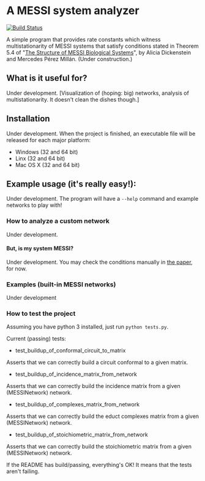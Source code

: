 # A MESSI system analyzer

[![Build Status](https://travis-ci.com/billy-mosse/MESSI.png)](https://travis-ci.com/billy-mosse/MESSI)

A simple program that provides rate constants which witness multistationarity of MESSI systems that satisfy conditions stated in Theorem 5.4 of "[The Structure of MESSI Biological Systems](https://arxiv.org/abs/1612.08763)", by Alicia Dickenstein and Mercedes Pérez Millán. (Under construction.)

## What is it useful for?

Under development. [Visualization of (hoping: big) networks, analysis of multistationarity. It doesn't clean the dishes though.]

<!-- This program does amazing stuff -->

## Installation

Under development. When the project is finished, an executable file will be released for each major platform:
 - Windows (32 and 64 bit)
 - Linx (32 and 64 bit)
 - Mac OS X (32 and 64 bit)

## Example usage (it's really easy!):

Under development. The program will have a `--help` command and example networks to play with!

### How to analyze a custom network

Under development.

#### But, is my system MESSI?

Under development. You may check the conditions manually in [the paper](https://arxiv.org/abs/1612.08763), for now.

### Examples (built-in MESSI networks)

Under development

### How to test the project

Assuming you have python 3 installed, just run `python tests.py`.

Current (passing) tests:

- test_buildup_of_conformal_circuit_to_matrix

Asserts that we can correctly build a circuit conformal to a given matrix.

- test_buildup_of_incidence_matrix_from_network

Asserts that we can correctly build the incidence matrix from a given (MESSINetwork) network.

- test_buildup_of_complexes_matrix_from_network

Asserts that we can correctly build the educt complexes matrix from a given (MESSINetwork) network.

- test_buildup_of_stoichiometric_matrix_from_network

Asserts that we can correctly build the stoichiometric matrix from a given (MESSINetwork) network.

If the README has build/passing, everything's OK! It means that the tests aren't failing.

<!-- ##### How to process a big network -->

<!-- Hello! I'm a comment. I won't appear in the README file in github. In this section we have to write something like "just run python3 main.py and amazing stuff will happen"-->


<!-- Cheatsheet: https://github.com/adam-p/markdown-here/wiki/Markdown-Cheatsheet -->
